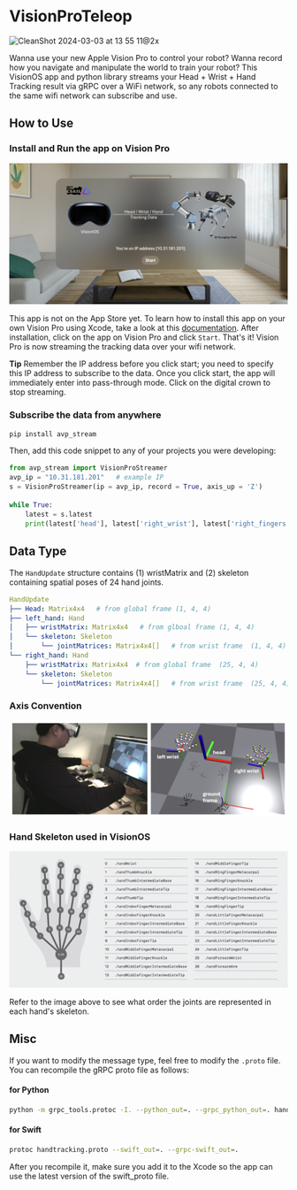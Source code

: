 VisionProTeleop
===========

![CleanShot 2024-03-03 at 13 55 11@2x](https://github.com/Improbable-AI/VisionProTeleop/assets/68195716/d87a906c-ccf3-4e2d-bd25-a66dc0df803b)



Wanna use your new Apple Vision Pro to control your robot?  Wanna record how you navigate and manipulate the world to train your robot? 
This VisionOS app and python library streams your Head + Wrist + Hand Tracking result via gRPC over a WiFi network, so any robots connected to the same wifi network can subscribe and use. 


## How to Use


### Install and Run the app on Vision Pro 

![](assets/visionpro_main.png)

This app is not on the App Store yet. To learn how to install this app on your own Vision Pro using Xcode, take a look at this [documentation](/how_to_install.md). After installation, click on the app on Vision Pro and click `Start`. That's it!  Vision Pro is now streaming the tracking data over your wifi network. 

**Tip**  Remember the IP address before you click start; you need to specify this IP address to subscribe to the data. Once you click start, the app will immediately enter into pass-through mode. Click on the digital crown to stop streaming.  


### Subscribe the data from anywhere

```
pip install avp_stream
```

Then, add this code snippet to any of your projects you were developing: 

```python
from avp_stream import VisionProStreamer
avp_ip = "10.31.181.201"   # example IP 
s = VisionProStreamer(ip = avp_ip, record = True, axis_up = 'Z')

while True:
    latest = s.latest
    print(latest['head'], latest['right_wrist'], latest['right_fingers'])
```



## Data Type 

The `HandUpdate` structure contains (1) wristMatrix and (2) skeleton containing spatial poses of 24 hand joints.  

```yaml
HandUpdate
├── Head: Matrix4x4   # from global frame (1, 4, 4)
├── left_hand: Hand   
│   ├── wristMatrix: Matrix4x4   # from glboal frame (1, 4, 4)
│   └── skeleton: Skeleton
│       └── jointMatrices: Matrix4x4[]   # from wrist frame  (1, 4, 4)
└── right_hand: Hand
    ├── wristMatrix: Matrix4x4  # from global frame  (25, 4, 4)
    └── skeleton: Skeleton
        └── jointMatrices: Matrix4x4[]   # from wrist frame  (25, 4, 4)
```



### Axis Convention

![](assets/axis_convention.png)


### Hand Skeleton used in VisionOS

![](assets/hand_skeleton_convention.png)

Refer to the image above to see what order the joints are represented in each hand's skeleton. 


## Misc 

If you want to modify the message type, feel free to modify the `.proto` file. You can recompile the gRPC proto file as follows: 

#### for Python

```bash
python -m grpc_tools.protoc -I. --python_out=. --grpc_python_out=. handtracking.proto
```


#### for Swift
```bash
protoc handtracking.proto --swift_out=. --grpc-swift_out=.
```
After you recompile it, make sure you add it to the Xcode so the app can use the latest version of the swift_proto file. 
